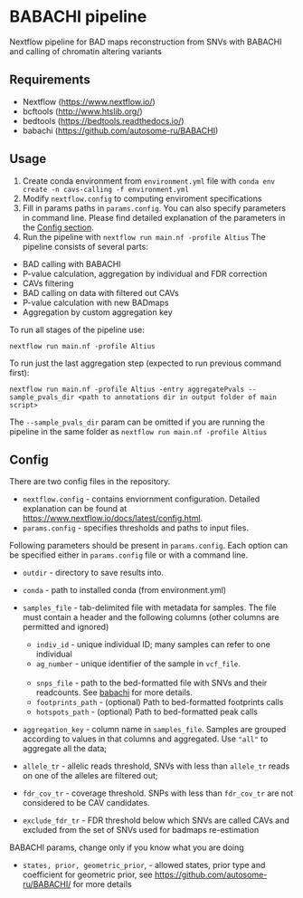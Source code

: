 # BABACHI pipeline

Nextflow pipeline for BAD maps reconstruction from SNVs with BABACHI and calling of chromatin altering variants

## Requirements
- Nextflow (https://www.nextflow.io/)
- bcftools (http://www.htslib.org/)
- bedtools (https://bedtools.readthedocs.io/)
- babachi (https://github.com/autosome-ru/BABACHI)



## Usage
 1) Create conda environment from `environment.yml` file with ```conda env create -n cavs-calling -f environment.yml```
 2) Modify `nextflow.config` to computing enviroment specifications
 3) Fill in params paths in ```params.config```. You can also specify parameters in command line. Please find detailed explanation of the parameters in the [Config section](#config).
 4) Run the pipeline with `nextflow run main.nf -profile Altius`
The pipeline consists of several parts:
- BAD calling with BABACHI
- P-value calculation, aggregation by individual and FDR correction
- CAVs filtering
- BAD calling on data with filtered out CAVs
- P-value calculation with new BADmaps
- Aggregation by custom aggregation key

To run all stages of the pipeline use:
```
nextflow run main.nf -profile Altius
```

To run just the last aggregation step (expected to run previous command first):
```
nextflow run main.nf -profile Altius -entry aggregatePvals --sample_pvals_dir <path to annotations dir in output folder of main script>
```
The `--sample_pvals_dir` param can be omitted if you are running the pipeline in the same folder as `nextflow run main.nf -profile Altius`

## Config
There are two config files in the repository.
- ```nextflow.config``` - contains enviornment configuration. Detailed explanation can be found at https://www.nextflow.io/docs/latest/config.html. 
- ```params.config``` - specifies thresholds and paths to input files.

Following parameters should be present in ```params.config```. Each option can be specified either in ```params.config``` file or with a command line.

- ```outdir``` - directory to save results into.
- ```conda``` - path to installed conda (from environment.yml)
- ```samples_file``` - tab-delimited file with metadata for samples. The file must contain a header and the following columns (other columns are permitted and ignored)
    - ```indiv_id``` - unique individual ID; many samples can refer to one individual
    - ```ag_number``` - unique identifier of the sample in ```vcf_file```.<br><br>
    - `snps_file` - path to the bed-formatted file with SNVs and their readcounts. See [babachi](https://github.com/autosome-ru/BABACHI) for more details.
    - `footprints_path` - (optional) Path to bed-formatted footprints calls
    - `hotspots_path` - (optional) Path to bed-formatted peak calls

- `aggregation_key` - column name in `samples_file`. Samples are grouped according to values in that columns and aggregated. Use `"all"` to aggregate all the data;
- ```allele_tr``` - allelic reads threshold, SNVs with less than ```allele_tr``` reads on one of the alleles are filtered out;

- ```fdr_cov_tr``` - coverage threshold. SNPs with less than `fdr_cov_tr` are not considered to be CAV candidates.

- ```exclude_fdr_tr``` - FDR threshold below which SNVs are called CAVs and excluded from the set of SNVs used for badmaps re-estimation

BABACHI params, change only if you know what you are doing
- ```states, prior, geometric_prior```,  - allowed states, prior type and coefficient for geometric prior, see https://github.com/autosome-ru/BABACHI/ for more details

